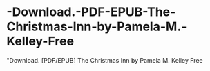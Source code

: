 # -Download.-PDF-EPUB-The-Christmas-Inn-by-Pamela-M.-Kelley-Free
"Download. [PDF/EPUB] The Christmas Inn by Pamela M. Kelley Free
